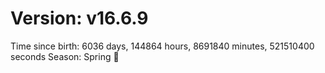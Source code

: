 # Version: v16.6.9
Time since birth: 6036 days, 144864 hours, 8691840 minutes, 521510400 seconds
Season: Spring 🌸

